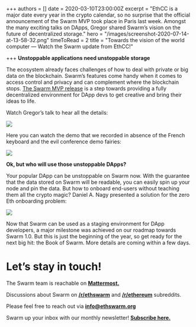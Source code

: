 +++
authors = []
date = 2020-03-10T23:00:00Z
excerpt = "EthCC is a major date every year in the crypto calendar, so no surprise that the official announcement of the Swarm MVP took place in Paris last week. Amongst the many exciting talks on DApps, Gregor shared Swarm’s vision on the future of decentralized storage."
hero = "/images/screenshot-2020-07-14-at-13-58-32.png"
timeToRead = 2
title = "Towards the vision of the world computer — Watch the Swarm update from EthCC!"

+++
**Unstoppable applications need unstoppable storage**

The ecosystem already faces challenges of how to deal with private or big data on the blockchain. Swarm’s features come handy when it comes to access control and privacy and can complement where the blockchain stops. [The Swarm MVP release](https://medium.com/ethereum-swarm/get-ready-for-unstoppable-dapp-development-with-swarm-mvp-852933e32676?source=friends_link&sk=8c649f6ab35bae6c25a3ed7469cbea19) is a step towards providing a fully decentralized environment for DApp devs to get creative and bring their ideas to life.

Watch Gregor’s talk to hear all the details:

[![](/images/screenshot-2020-07-14-at-13-59-19.png)](https://youtu.be/XELSbwzOnfg)

Here you can watch the demo that we recorded in absence of the French keyboard and the evil conference demo fairies:

[![](/images/screenshot-2020-07-14-at-13-58-32.png)](https://youtu.be/Wiaw1fyHFzc)

**Ok, but who will use those unstoppable DApps?**

Your popular DApp can be unstoppable on Swarm now. With the guarantee that the data stored on Swarm will be readable, you can easily spin up your node and pin the data. But how to onboard end-users without teaching them all the crypto magic? Daniel A. Nagy presented a solution for the zero Eth onboarding problem:

  
[![](/images/screenshot-2020-07-14-at-14-00-40.png)](https://youtu.be/vX3F4QyQRw8)

Now that Swarm can be used as a staging environment for DApp developers, a major milestone was achieved on our roadmap towards Swarm 1.0. But this is just the beginning of the year, so get ready for the next big hit: the Book of Swarm. More details are coming within a few days.

# Let’s stay in touch!

The Swarm team is reachable on [**Mattermost.**](http://beehive.ethswarm.org/)

Discussions about Swarm on [**/r/ethswarm**](https://www.reddit.com/r/ethswarm) and [**/r/ethereum**](https://www.reddit.com/r/ethereum) subreddits.

Please feel free to reach out via [**info@ethswarm.org**](mailto:info@ethswarm.org)

Swarm up your inbox with our monthly newsletter! [**Subscribe here.**](https://mailchi.mp/665ce820bbad/newsletter)